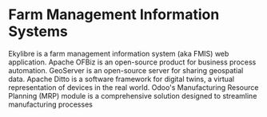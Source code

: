 # Farm Management Information Systems

Ekylibre is a farm management information system (aka FMIS) web application. Apache OFBiz is an open-source product for business process automation. GeoServer is an open-source server for sharing geospatial data. Apache Ditto is a software framework for digital twins, a virtual representation of devices in the real world. Odoo's Manufacturing Resource Planning (MRP) module is a comprehensive solution designed to streamline manufacturing processes